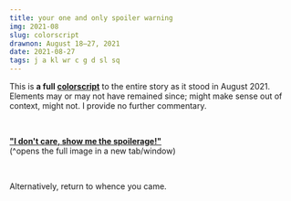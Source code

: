 ```yaml
---
title: your one and only spoiler warning
img: 2021-08
slug: colorscript
drawnon: August 18–27, 2021
date: 2021-08-27
tags: j a kl wr c g d sl sq
---
```

This is **a full <a href="https://www.moma.org/audio/playlist/192/2575" class="ext">colorscript</a>** to the entire story as it stood in August 2021. Elements may or may not have remained since; might make sense out of context, might not. I provide no further commentary.

&nbsp;

**<a href="{%include url.html%}/assets/img/gallery/2021-08-colorscript.png" class="ext">"I don't care, show me the spoilerage!"</a>**  
(^opens the full image in a new tab/window)

&nbsp;

Alternatively, return to whence you came.
